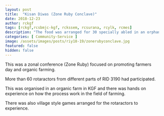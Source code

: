 ```yaml
---
layout: post
title:  "Kisan Diwas (Zone Ruby Conclave)"
date: 2018-12-23
author: rckgf
tags: [rckgf,rcsbmjc-kgf, rckssem, rcsurana, rcylk, rcmes]
description: "The food was arranged for 30 specially abled in an orphanage in SG Kote , Bangarpet. This was arranged by one of our rotaractor Rtr. Meghana and her family helped us in arranging the drive."
categories: [ Community-Service ]
image: /assets/images/posts/riy18-19/zonerubyconclave.jpg
featured: false
hidden: false
---
```


This was a zonal conference (Zone Ruby) focused on promoting farmers day and organic farming.

More than 60 rotaractors from different parts of RID 3190 had participated. 

This was organised in an organic farm in KGF and there was hands on experience on how the process work in the field of farming. 

There was also village style games arranged for the rotaractors to experience.